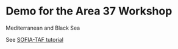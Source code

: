 # Demo for the Area 37 Workshop

Mediterranean and Black Sea

See [SOFIA-TAF
tutorial](https://github.com/sofia-taf/doc/blob/main/sofia_taf_tutorial.md)
